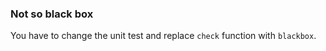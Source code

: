 ### Not so black box

You have to change the unit test and replace `check` function with `blackbox`.